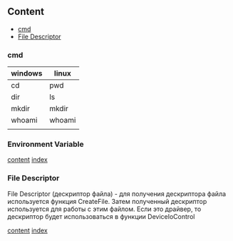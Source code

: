## Content

* [cmd](#cmd)
* [File Descriptor](#file-descriptor)


### cmd

| windows | linux  |
|---------|--------|
| cd      | pwd    |
| dir     | ls     |
| mkdir   | mkdir  |
| whoami  | whoami |
|         |        |


### Environment Variable
[content](#content) [index](index.md#environment-variable)

### File Descriptor
File Descriptor (дескриптор файла) - для получения дескриптора файла используется функция CreateFile. Затем полученный дескриптор используется для работы с этим файлом. Если это драйвер, то дескриптор будет использоваться в функции DeviceIoControl

[content](#content) [index](/index.md)